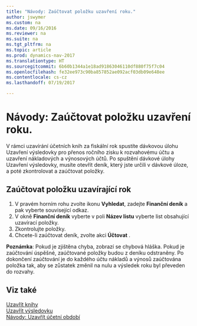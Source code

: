 ```yaml
---
title: "Návody: Zaúčtovat položku uzavření roku."
author: jswymer
ms.custom: na
ms.date: 09/16/2016
ms.reviewer: na
ms.suite: na
ms.tgt_pltfrm: na
ms.topic: article
ms.prod: dynamics-nav-2017
ms.translationtype: HT
ms.sourcegitcommit: 6b60b1344a1e18ad91863046110df880f75f7c04
ms.openlocfilehash: fe32ee973c90ba857852ae092acf03db09e648ee
ms.contentlocale: cs-cz
ms.lasthandoff: 07/19/2017

---
```

# <a name="how-to-post-year-end-closing-entry"></a>Návody: Zaúčtovat položku uzavření roku.
V rámci uzavírání účetních knih za fiskální rok spustíte dávkovou úlohu Uzavření výsledovky pro přenos ročního zisku k rozvahovému účtu a uzavření nákladových a výnosových účtů. Po spuštění dávkové úlohy Uzavření výsledovky, musíte otevřít deník, který jste určili v dávkové úloze, a poté zkontrolovat a zaúčtovat položky.

## <a name="to-post-the-year-end-closing-entry"></a>Zaúčtovat položku uzavírající rok
1. V pravém horním rohu zvolte ikonu **Vyhledat**, zadejte **Finanční deník** a pak vyberte související odkaz.
2. V okně **Finanční deník** vyberte v poli **Název listu** vyberte list obsahující uzavírací položky.
3. Zkontrolujte položky.
4. Chcete-li zaúčtovat deník, zvolte akci **Účtovat** .

**Poznámka**: Pokud je zjištěna chyba, zobrazí se chybová hláška. Pokud je zaúčtování úspěšné, zaúčtované položky budou z deníku odstraněny. Po dokončení zaúčtování je do každého účtu nákladů a výnosů zaúčtována položka tak, aby se zůstatek změnil na nulu a výsledek roku byl převeden do rozvahy.

## <a name="see-also"></a>Viz také
[Uzavřít knihy](year-close-books.md)  
[Uzavřít výsledovku](year-close-income-statement.md)  
[Návody: Uzavřít účetní období](year-close-account-periods.md)  
